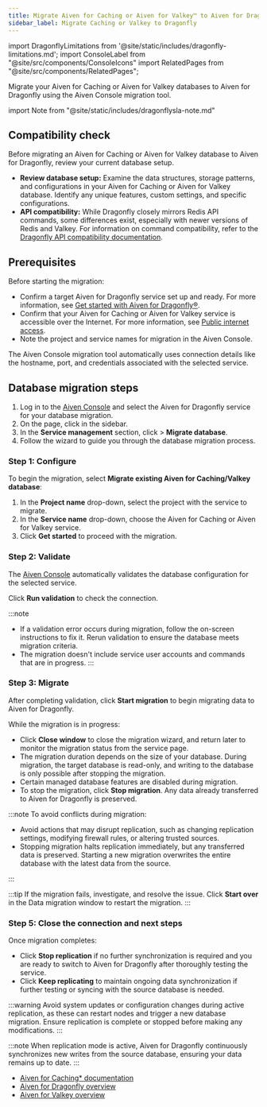 ```yaml
---
title: Migrate Aiven for Caching or Aiven for Valkey™ to Aiven for Dragonfly
sidebar_label: Migrate Caching or Valkey to Dragonfly
---
```


import DragonflyLimitations from '@site/static/includes/dragonfly-limitations.md';
import ConsoleLabel from "@site/src/components/ConsoleIcons"
import RelatedPages from "@site/src/components/RelatedPages";

Migrate your Aiven for Caching or Aiven for Valkey databases to Aiven for Dragonfly using the Aiven Console migration tool.

import Note from "@site/static/includes/dragonflysla-note.md"

<Note/>

## Compatibility check

Before migrating an Aiven for Caching or Aiven for Valkey database to Aiven for
Dragonfly, review your current database setup.

- **Review database setup:** Examine the data structures, storage patterns, and
  configurations in your Aiven for Caching or Aiven for Valkey database. Identify any
  unique features, custom settings, and specific configurations.
- **API compatibility:** While Dragonfly closely mirrors Redis API commands, some
  differences exist, especially with newer versions of Redis and Valkey.
  For information on command compatibility, refer to the
  [Dragonfly API compatibility documentation](https://www.dragonflydb.io/docs/command-reference/compatibility).

## Prerequisites

Before starting the migration:

- Confirm a target Aiven for Dragonfly service set up and ready. For more information,
  see [Get started with Aiven for Dragonfly®](/docs/products/dragonfly/get-started).
- Confirm that your Aiven for Caching or Aiven for Valkey service is accessible over
  the Internet. For more information, see
  [Public internet access](/docs/platform/howto/public-access-in-vpc).
- Note the project and service names for migration in the Aiven Console.

The Aiven Console migration tool automatically uses connection details
like the hostname, port, and credentials associated with the selected service.

<DragonflyLimitations />

## Database migration steps

1. Log in to the [Aiven Console](https://console.aiven.io/) and select
   the Aiven for Dragonfly service for your database migration.
1. On the <ConsoleLabel name="overview"/> page, click
   <ConsoleLabel name="service settings"/> in the sidebar.
1. In the **Service management** section, click
   <ConsoleLabel name="actions"/> > **Migrate database**.
1. Follow the wizard to guide you through the database migration process.

### Step 1: Configure

To begin the migration, select **Migrate existing Aiven for Caching/Valkey database**:

1. In the **Project name** drop-down, select the project with the service to migrate.
1. In the **Service name** drop-down, choose the Aiven for Caching or Aiven for Valkey
   service.
1. Click **Get started** to proceed with the migration.

### Step 2: Validate

The [Aiven Console](https://console.aiven.io/) automatically validates the database
configuration for the selected service.

Click **Run validation** to check the connection.

:::note

- If a validation error occurs during migration, follow the on-screen
  instructions to fix it. Rerun validation to ensure the database meets
migration criteria.
- The migration doesn't include service
  user accounts and commands that are in progress.
:::

### Step 3: Migrate

After completing validation, click **Start migration** to begin migrating data to
Aiven for Dragonfly.

While the migration is in progress:

- Click **Close window** to close the migration wizard, and return later to monitor the
  migration status from the service <ConsoleLabel name="overview"/> page.
- The migration duration depends on the size of your database. During migration, the
  target database is read-only, and writing to the database is only possible after
  stopping the migration.
- Certain managed database features are disabled during migration.
- To stop the migration, click **Stop migration**. Any data already transferred to
  Aiven for Dragonfly is preserved.

:::note
To avoid conflicts during migration:

- Avoid actions that may disrupt replication, such as changing replication settings,
  modifying firewall rules, or altering trusted sources.
- Stopping migration halts replication immediately, but any transferred data is
  preserved. Starting a new migration overwrites the entire database with the latest
  data from the source.

:::

:::tip
If the migration fails, investigate, and resolve the issue. Click **Start over** in
the Data migration window to restart the migration.
:::

### Step 5: Close the connection and next steps

Once migration completes:

- Click **Stop replication** if no further synchronization is required and
  you are ready to switch to Aiven for Dragonfly after thoroughly testing the service.
- Click **Keep replicating** to maintain ongoing data synchronization if further
  testing or syncing with the source database is needed.


:::warning
Avoid system updates or configuration changes during active replication, as these can
restart nodes and trigger a new database migration. Ensure replication is complete or
stopped before making any modifications.
:::

:::note
When replication mode is active, Aiven for Dragonfly continuously synchronizes new
writes from the source database, ensuring your data remains up to date.
:::

<RelatedPages/>

- [Aiven for Caching* documentation](/docs/products/caching/get-started)
- [Aiven for Dragonfly overview](/docs/products/dragonfly)
- [Aiven for Valkey overview](/docs/products/valkey)
